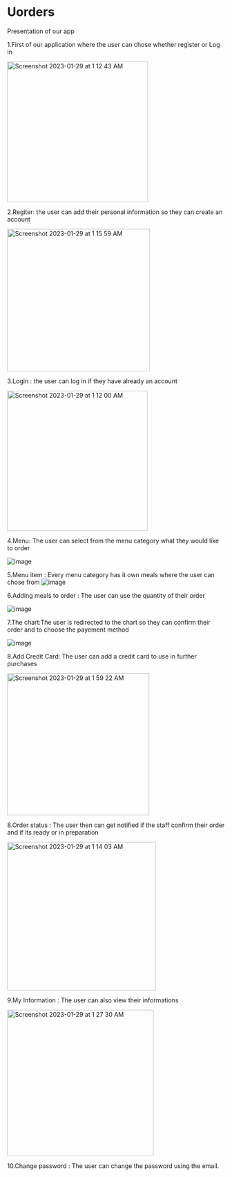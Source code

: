 # Uorders
Presentation of our app 

1.First of our application where the user can chose whether register or Log in

<img width="326" alt="Screenshot 2023-01-29 at 1 12 43 AM" src="https://user-images.githubusercontent.com/77903484/215297443-e2849aaf-ba5e-47c9-bd2c-138962576e7c.png">

2.Regiter: the user can add their personal information so they can create an account


<img width="330" alt="Screenshot 2023-01-29 at 1 15 59 AM" src="https://user-images.githubusercontent.com/77903484/215297492-e50e959a-b9ae-4b0f-8e34-a7f8487bfb3a.png">


3.Login : the user can log in if they have already an account 



<img width="325" alt="Screenshot 2023-01-29 at 1 12 00 AM" src="https://user-images.githubusercontent.com/77903484/215297538-3077d6f5-334e-446f-97b1-01648130acf8.png">


4.Menu: The user can select from the menu category what they would like to order

![image](https://user-images.githubusercontent.com/98495712/215358416-80a9f05a-aa12-4d07-8b3a-434a28251a09.png)



5.Menu item : Every menu category has it own meals where the user can chose from 
![image](https://user-images.githubusercontent.com/98495712/215358433-64ce8c87-bf44-4545-b3d5-623a52a0265f.png)



6.Adding meals to order : The user can use the quantity of their order 

![image](https://user-images.githubusercontent.com/98495712/215358446-898b376c-c72b-4224-8d8f-9f2fd804910a.png)




7.The chart:The user is redirected to the chart so they can confirm their order and to choose the payement method

![image](https://user-images.githubusercontent.com/98495712/215358657-58457e57-551b-4fa3-9b1f-d0d61a06b06e.png)


8.Add Credit Card: The user can add a credit card to use in further purchases 

<img width="329" alt="Screenshot 2023-01-29 at 1 59 22 AM" src="https://user-images.githubusercontent.com/77903484/215298163-41abf019-7adb-4ccb-af22-4831a326f70e.png">


8.Order status : The user then can get notified if the staff confirm their order and if its ready or in preparation 

<img width="344" alt="Screenshot 2023-01-29 at 1 14 03 AM" src="https://user-images.githubusercontent.com/77903484/215297793-06498b7d-ceab-4a2d-bf5e-13231cec10eb.png">



9.My Information : The user can also view their informations 


<img width="339" alt="Screenshot 2023-01-29 at 1 27 30 AM" src="https://user-images.githubusercontent.com/77903484/215297978-3877a0c4-a9f6-4104-bd28-cc80fd9c2798.png">


10.Change password : The user can change the password using the email.
